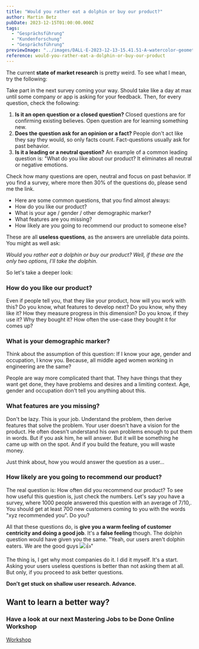 ```yaml
---
title: "Would you rather eat a dolphin or buy our product?"
author: Martin Betz
pubDate: 2023-12-15T01:00:00.000Z
tags:
  - "Gesprächsführung"
  - "Kundenforschung"
  - "Gesprächsführung"
previewImage: "../images/DALL·E-2023-12-13-15.41.51-A-watercolor-geometric-style-illustration-depicting-a-small-dolphin-figurine-on-a-plate-in-a-restaurant-setting.-The-dolphin-should-be-portrayed-as-a-.png"
reference: would-you-rather-eat-a-dolphin-or-buy-our-product
---
```


The current **state of market research** is pretty weird. To see what I mean, try the following:

Take part in the next survey coming your way. Should take like a day at max until some company or app is asking for your feedback. Then, for every question, check the following:

1. **Is it an open question or a closed question?** Closed questions are for confirming existing believes. Open question are for learning something new.
2. **Does the question ask for an opinion or a fact?** People don't act like they say they would, so only facts count. Fact-questions usually ask for past behavior.
3. **Is it a leading or a neutral question?** An example of a common leading question is: "What do you like about our product? It eliminates all neutral or negative emotions.

Check how many questions are open, neutral and focus on past behavior. If you find a survey, where more then 30% of the questions do, please send me the link.

- Here are some common questions, that you find almost always:
- How do you like our product?
- What is your age / gender / other demographic marker?
- What features are you missing?
- How likely are you going to recommend our product to someone else?

These are all **useless questions**, as the answers are unreliable data points. You might as well ask:

_Would you rather eat a dolphin or buy our product? Well, if these are the only two options, I'll take the dolphin._

So let's take a deeper look:

### How do you like our product?

Even if people tell you, that they like your product, how will you work with this? Do you know, what features to develop next? Do you know, why they like it? How they measure progress in this dimension? Do you know, if they use it? Why they bought it? How often the use-case they bought it for comes up?

### What is your demographic marker?

Think about the assumption of this question: If I know your age, gender and occupation, I know you. Because, all middle aged women working in engineering are the same?

People are way more complicated thant that. They have things that they want get done, they have problems and desires and a limiting context. Age, gender and occupation don't tell you anything about this.

### What features are you missing?

Don't be lazy. This is your job. Understand the problem, then derive features that solve the problem. Your user doesn't have a vision for the product. He often doesn't understand his own problems enough to put them in words. But if you ask him, he will answer. But it will be something he came up with on the spot. And if you build the feature, you will waste money.

Just think about, how you would answer the question as a user...

### How likely are you going to recommend our product?

The real question is: How often did you recommend our product? To see how useful this question is, just check the numbers. Let's say you have a survey, where 1000 people answered this question with an average of 7/10,. You should get at least 700 new customers coming to you with the words "xyz recommended you". Do you?

All that these questions do, is **give you a warm feeling of customer centricity and doing a good job**. It's a **false feeling** though. The dolphin question would have given you the same. "Yeah, our users aren't dolphin eaters. We are the good guys ![👍](https://s.w.org/images/core/emoji/14.0.0/svg/1f44d.svg)"

The thing is, I get why most companies do it. I did it myself. It's a start. Asking your users useless questions is better than not asking them at all. But only, if you proceed to ask better questions.

**Don't get stuck on shallow user research. Advance.**

## Want to learn a better way?

### Have a look at our next Mastering Jobs to be Done Online Workshop

[Workshop](/services/mastering-jobs-to-be-done-online-workshop/)
